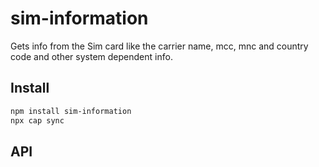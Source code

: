 # sim-information

Gets info from the Sim card like the carrier name, mcc, mnc and country code and other system dependent info.

## Install

```bash
npm install sim-information
npx cap sync
```

## API

<docgen-index></docgen-index>

<docgen-api>
<!-- run docgen to generate docs from the source -->
<!-- More info: https://github.com/ionic-team/capacitor-docgen -->
</docgen-api>
